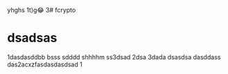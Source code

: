 

yhghs
1t)g😂
3# fcrypto
# dsadsas
1dasdasddbb
 bsss
sdddd
shhhhm
ss3dsad
2dsa
3dada
dsasdsa
dasddass
das2acxzfasdasdasdsad
1
